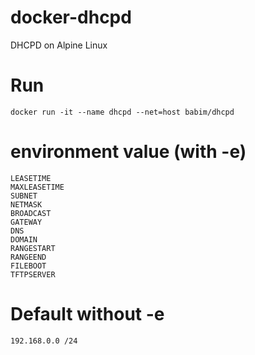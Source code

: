 # docker-dhcpd
DHCPD on Alpine Linux

# Run
```
docker run -it --name dhcpd --net=host babim/dhcpd
```

# environment value (with -e)
```
LEASETIME
MAXLEASETIME
SUBNET
NETMASK
BROADCAST
GATEWAY
DNS
DOMAIN
RANGESTART
RANGEEND
FILEBOOT
TFTPSERVER
```

# Default without -e
```
192.168.0.0 /24
```
